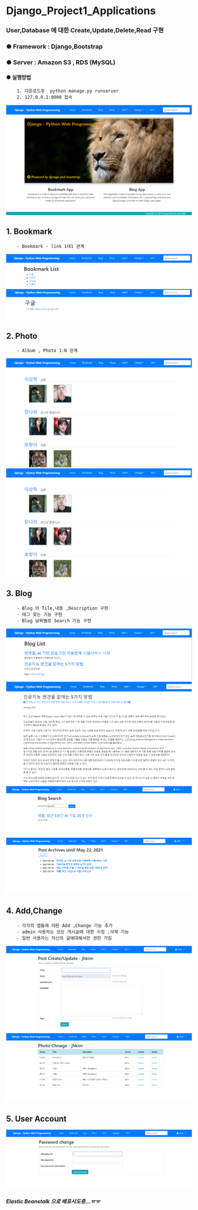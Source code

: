 # Django_Project1_Applications

### User,Database 에 대한 Create,Update,Delete,Read 구현
### ● Framework : Django,Bootstrap 
### ● Server : Amazon S3 , RDS (MySQL)

#### ● 실행방법 
        1. 다운로드후  python manage.py runserver
        2. 127.0.0.1:8000 접속

<img src="/Results/home.png">    


## 1. Bookmark 
        - Bookmark - link 1대1 관계    
<img src="/Results/Bookmark_List.png">  
<img src="/Results/Bookmark_Detail.png">  

## 2. Photo 
        - Album , Photo 1:N 관계 
<img src="/Results/Photo_List.png">  
<img src="/Results/Photo_List.png">  

## 3. Blog
        - Blog 의 Tile,내용 ,Description 구현
        - 태그 찾는 기능 구현 
        - Blog 날짜별로 Search 기능 구현 
<img src="/Results/Blog_List.png">  
<img src="/Results/Blog_Detail.png">  
<img src="/Results/Tag.png">  
<img src="/Results/Post_Archieve.png">  

## 4. Add,Change
        - 각각의 앱들에 대한 Add ,Change 기능 추가
        - admin 사용자는 모든 게시글에 대한 수정 ,삭제 가능 
        - 일반 사용자는 자신의 글에대해서만 권한 가짐

<img src="/Results/Post_Update.png">       
<img src="/Results/Change.png">  

## 5. User Account 

<img src="/Results/User_Change.png">  


#####  Elastic Beanstalk 으로 배포시도중...ㅠㅠ